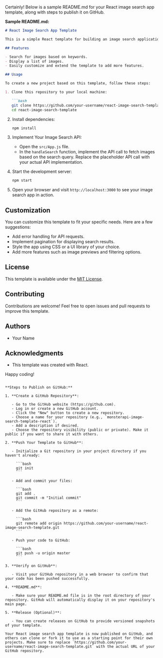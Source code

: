 Certainly! Below is a sample README.md for your React image search app template, along with steps to publish it on GitHub.

**Sample README.md:**

```markdown
# React Image Search App Template

This is a simple React template for building an image search application using React. It allows users to search for images using a search query, and the images are displayed in a list.

## Features

- Search for images based on keywords.
- Display a list of images.
- Easily customize and extend the template to add more features.

## Usage

To create a new project based on this template, follow these steps:

1. Clone this repository to your local machine:

   ```bash
   git clone https://github.com/your-username/react-image-search-template.git
   cd react-image-search-template
   ```

2. Install dependencies:

   ```bash
   npm install
   ```

3. Implement Your Image Search API:

   - Open the `src/App.js` file.
   - In the `handleSearch` function, implement the API call to fetch images based on the search query. Replace the placeholder API call with your actual API implementation.

4. Start the development server:

   ```bash
   npm start
   ```

5. Open your browser and visit `http://localhost:3000` to see your image search app in action.

## Customization

You can customize this template to fit your specific needs. Here are a few suggestions:

- Add error handling for API requests.
- Implement pagination for displaying search results.
- Style the app using CSS or a UI library of your choice.
- Add more features such as image previews and filtering options.

## License

This template is available under the [MIT License](LICENSE).

## Contributing

Contributions are welcome! Feel free to open issues and pull requests to improve this template.

## Authors

- Your Name

## Acknowledgments

- This template was created with React.

Happy coding!
```

**Steps to Publish on GitHub:**

1. **Create a GitHub Repository**:

   - Go to the GitHub website (https://github.com).
   - Log in or create a new GitHub account.
   - Click the "New" button to create a new repository.
   - Choose a name for your repository (e.g., `monsterapi-image-search-template-react`).
   - Add a description if desired.
   - Choose the repository visibility (public or private). Make it public if you want to share it with others.

2. **Push Your Template to GitHub**:

   - Initialize a Git repository in your project directory if you haven't already:

     ```bash
     git init
     ```

   - Add and commit your files:

     ```bash
     git add .
     git commit -m "Initial commit"
     ```

   - Add the GitHub repository as a remote:

     ```bash
     git remote add origin https://github.com/your-username/react-image-search-template.git
     ```

   - Push your code to GitHub:

     ```bash
     git push -u origin master
     ```

3. **Verify on GitHub**:

   - Visit your GitHub repository in a web browser to confirm that your code has been pushed successfully.

4. **README.md**:

   - Make sure your README.md file is in the root directory of your repository. GitHub will automatically display it on your repository's main page.

5. **Release (Optional)**:

   - You can create releases on GitHub to provide versioned snapshots of your template.

Your React image search app template is now published on GitHub, and others can clone or fork it to use as a starting point for their own projects. Make sure to replace `https://github.com/your-username/react-image-search-template.git` with the actual URL of your GitHub repository.